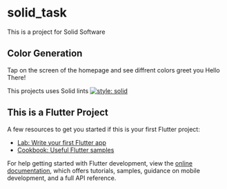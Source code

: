 # solid_task

This is a project for Solid Software

## Color Generation

Tap on the screen of the homepage and see diffrent colors greet you Hello There!




This projects uses Solid lints
[![style: solid](https://img.shields.io/badge/style-solid-orange)](https://pub.dev/packages/solid_lints)



## This is a Flutter Project 

A few resources to get you started if this is your first Flutter project:

- [Lab: Write your first Flutter app](https://docs.flutter.dev/get-started/codelab)
- [Cookbook: Useful Flutter samples](https://docs.flutter.dev/cookbook)

For help getting started with Flutter development, view the
[online documentation](https://docs.flutter.dev/), which offers tutorials,
samples, guidance on mobile development, and a full API reference.
